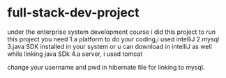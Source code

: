 # full-stack-dev-project
under the enterprise system development course i did this project
to run this project 
you need 
1.a platform to do your coding,i used intelliJ
2.mysql
3.java SDK installed in your system or u can download in intelliJ as well while linking java SDk
4.a server, i used tomcat

change your username and pwd in hibernate file for linking to mysql.
